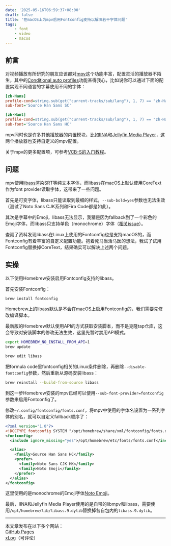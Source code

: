```yaml
---
date: '2025-05-16T06:59:37+08:00'
draft: false
title: '在macOS上为mpv启用Fontconfig支持以解决若干字体问题'
tags:
    - font
    - video
    - macos
---
```


## 前言
对视频播放有所研究的朋友应该都对[mpv](https://mpv.io/)这个功能丰富，配置灵活的播放器不陌生，其中的[Conditional auto profiles](https://mpv.io/manual/master/#conditional-auto-profiles)功能甚得我心，比如说你可以通过下面的配置实现不同语言的字幕使用不同的字体：

```ini
[zh-Hans]
profile-cond=string.sub(get("current-tracks/sub/lang"), 1, 7) == "zh-Hans"
sub-font='Source Han Sans SC'

[zh-Hant]
profile-cond=string.sub(get("current-tracks/sub/lang"), 1, 7) == "zh-Hant"
sub-font='Source Han Sans HC'
```
mpv同时也是许多其他播放器的内置模块，比如[IINA](https://iina.io/)和[Jellyfin Media Player](https://github.com/jellyfin/jellyfin-media-player)，这两个播放器也支持自定义的mpv配置。

关于mpv的更多配置项，可参考[VCB-S的入门教程](https://vcb-s.com/archives/7594)。

## 问题

mpv使用[libass](https://github.com/libass/libass)渲染SRT等纯文本字体，而libass在macOS上默认使用CoreText作为font provider读取字体，这带来了一些问题。

首先是可变字体，libass只能读取到最细的样式，`--sub-bold=yes`参数也无法生效（测试了Noto Sans CJK系列和Fira Code都是如此）。

其次是字幕中的Emoji，libass无法显示，我猜是因为fallback到了一个彩色的Emoji字体，而libass只支持单色（monochrome）字体（[相关issue](https://github.com/libass/libass/issues/381)）。

查阅了资料发现libass在Linux上使用的Fontconfig也是支持macOS的，而Fontconfig有着丰富的自定义配置功能。抱着死马当活马医的想法，我试了试用Fontconfig替换掉CoreText，结果确实可以解决上述两个问题。

## 实操

以下使用Homebrew安装启用Fontconfig支持的libass。

首先安装Fontconfig：

```bash
brew install fontconfig
```

Homebrew上的libass默认是不会在macOS上启用Fontconfig的，我们需要先修改编译脚本。

最新版的Homebrew默认使用API的方式获取安装脚本，而不是克隆tap仓库，这会导致对安装脚本的修改无法生效，这里先暂时禁用API模式。

```bash
export HOMEBREW_NO_INSTALL_FROM_API=1
brew update
```

```bash
brew edit libass
```

把formula code里fontconfig相关的Linux条件删除，再删除`--disable-fontconfig`参数，然后重新从源码安装libass：

```bash
brew reinstall --build-from-source libass
```

到这一步Homebrew安装的mpv已经可以使用`--sub-font-provider=fontconfig`参数来启用Fontconfig了。

修改`~/.config/fontconfig/fonts.conf`，将mpv中使用的字体名设置为一系列字体的别名，就可以自定义fallback顺序了：

```xml
<?xml version="1.0"?>
<!DOCTYPE fontconfig SYSTEM "/opt/homebrew/share/xml/fontconfig/fonts.dtd">
<fontconfig>
  <include ignore_missing="yes">/opt/homebrew/etc/fonts/fonts.conf</include>

  <alias>
    <family>Source Han Sans HC</family>
    <prefer>
      <family>Noto Sans CJK HK</family>
      <family>Noto Emoji</family>
    </prefer>
  </alias>
</fontconfig>
```

这里使用的是monochrome的Emoji字体[Noto Emoji](https://fonts.google.com/noto/specimen/Noto+Emoji)。

最后，IINA和Jellyfin Media Player使用的是自带的libmpv和libass，需要使用`/opt/homebrew/lib/libass.9.dylib`替换掉各自包内的`libass.9.dylib`。

---

本文章发布在以下多个网站：
<br>
[GitHub Pages](https://keocheung.github.io/blog/posts/enable-fontconfig-for-mpv-on-macos/)
<br>
[xLog](https://keo.xlog.app/enable-fontconfig-for-mpv-on-macosmd)（可评论）